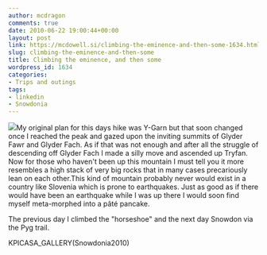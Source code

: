 ```yaml
---
author: mcdragon
comments: true
date: 2010-06-22 19:00:44+00:00
layout: post
link: https://mcdowell.si/climbing-the-eminence-and-then-some-1634.html
slug: climbing-the-eminence-and-then-some
title: Climbing the eminence, and then some
wordpress_id: 1634
categories:
- Trips and outings
tags:
- linkedin
- Snowdonia
---
```


[![](https://mcdowell.si/wp-content/uploads/2010/07/Llyn-Ogwen-and-Llyn-Idwal1-1-300x200.jpg)](https://mcdowell.si/wp-content/uploads/2010/07/Llyn-Ogwen-and-Llyn-Idwal1.jpg)My original plan for this days hike was Y-Garn but that soon changed once I reached the peak and gazed upon the inviting summits of Glyder Fawr and Glyder Fach.
As if that was not enough and after all the struggle of descending off Glyder Fach I made a silly move and ascended up Tryfan. Now for those who haven't been up this mountain I must tell you it more resembles a high stack of very big rocks that in many cases precariously lean on each other.This kind of mountain probably never would exist in a country like Slovenia which is prone to earthquakes. Just as good as if there would have been an earthquake while I was up there I would soon find myself meta-morphed into a pâté pancake.

The previous day I climbed the "horseshoe" and the next day Snowdon via the Pyg trail.

KPICASA_GALLERY(Snowdonia2010)
